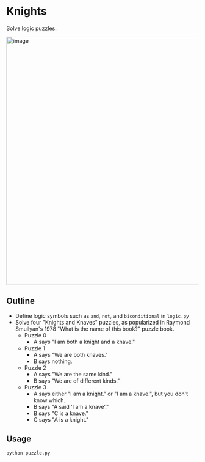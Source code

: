 # Knights
Solve logic puzzles.

<img width="650" alt="image" src="https://github.com/frostyrez/CS50AI/assets/123249055/66085ff5-5f93-4dee-ad75-518d4ab754fd">


## Outline
- Define logic symbols such as `and`, `not`, and `biconditional` in `logic.py`
- Solve four "Knights and Knaves" puzzles, as popularized in Raymond Smullyan's 1978 "What is the name of this book?" puzzle book.
  - Puzzle 0
    - A says "I am both a knight and a knave."
  - Puzzle 1
    - A says "We are both knaves."
    - B says nothing.
  - Puzzle 2
    - A says "We are the same kind."
    - B says "We are of different kinds."
  - Puzzle 3
    - A says either "I am a knight." or "I am a knave.", but you don't know which.
    - B says "A said 'I am a knave'."
    - B says "C is a knave."
    - C says "A is a knight."

  
## Usage
`python puzzle.py`
